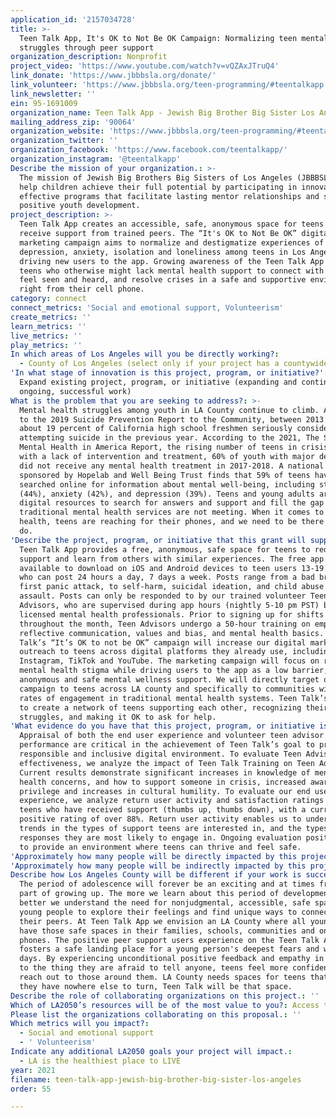 ```yaml
---
application_id: '2157034728'
title: >-
  Teen Talk App, It's OK to Not Be OK Campaign: Normalizing teen mental health
  struggles through peer support
organization_description: Nonprofit
project_video: 'https://www.youtube.com/watch?v=vQZAxJTruQ4'
link_donate: 'https://www.jbbbsla.org/donate/'
link_volunteer: 'https://www.jbbbsla.org/teen-programming/#teentalkapp'
link_newsletter: ''
ein: 95-1691009
organization_name: Teen Talk App - Jewish Big Brother Big Sister Los Angeles
mailing_address_zip: '90064'
organization_website: 'https://www.jbbbsla.org/teen-programming/#teentalkapp'
organization_twitter: ''
organization_facebook: 'https://www.facebook.com/teentalkapp/'
organization_instagram: '@teentalkapp'
Describe the mission of your organization.: >-
  The mission of Jewish Big Brothers Big Sisters of Los Angeles (JBBBSLA) is to
  help children achieve their full potential by participating in innovative,
  effective programs that facilitate lasting mentor relationships and support
  positive youth development.
project_description: >-
  Teen Talk App creates an accessible, safe, anonymous space for teens to
  receive support from trained peers. The “It's OK to Not Be OK” digital
  marketing campaign aims to normalize and destigmatize experiences of
  depression, anxiety, isolation and loneliness among teens in Los Angeles by
  driving new users to the app. Growing awareness of the Teen Talk App allows
  teens who otherwise might lack mental health support to connect with peers,
  feel seen and heard, and resolve crises in a safe and supportive environment
  right from their cell phone.
category: connect
connect_metrics: 'Social and emotional support, Volunteerism'
create_metrics: ''
learn_metrics: ''
live_metrics: ''
play_metrics: ''
In which areas of Los Angeles will you be directly working?:
  - County of Los Angeles (select only if your project has a countywide benefit)
'In what stage of innovation is this project, program, or initiative?': >-
  Expand existing project, program, or initiative (expanding and continuing
  ongoing, successful work)
What is the problem that you are seeking to address?: >-
  Mental health struggles among youth in LA County continue to climb. According
  to the 2019 Suicide Prevention Report to the Community, between 2013 and 2015,
  about 19 percent of California high school freshmen seriously considered
  attempting suicide in the previous year. According to the 2021, The State of
  Mental Health in America Report, the rising number of teens in crisis is met
  with a lack of intervention and treatment, 60% of youth with major depression
  did not receive any mental health treatment in 2017-2018. A national survey
  sponsored by Hopelab and Well Being Trust finds that 59% of teens have
  searched online for information about mental well-being, including stress
  (44%), anxiety (42%), and depression (39%). Teens and young adults are using
  digital resources to search for answers and support and fill the gap that
  traditional mental health services are not meeting. When it comes to mental
  health, teens are reaching for their phones, and we need to be there when they
  do.
'Describe the project, program, or initiative that this grant will support to address the problem identified.': >-
  Teen Talk App provides a free, anonymous, safe space for teens to request
  support and learn from others with similar experiences. The free app is
  available to download on iOS and Android devices to teen users 13-19 years old
  who can post 24 hours a day, 7 days a week. Posts range from a bad breakup or
  first panic attack, to self-harm, suicidal ideation, and child abuse or sexual
  assault. Posts can only be responded to by our trained volunteer Teen
  Advisors, who are supervised during app hours (nightly 5-10 pm PST) by
  licensed mental health professionals. Prior to signing up for shifts
  throughout the month, Teen Advisors undergo a 50-hour training on empathetic
  reflective communication, values and bias, and mental health basics. Teen
  Talk’s “It’s OK to not be OK” campaign will increase our digital marketing and
  outreach to teens across digital platforms they already use, including
  Instagram, TikTok and YouTube. The marketing campaign will focus on reducing
  mental health stigma while driving users to the app as a low barrier,
  anonymous and safe mental wellness support. We will directly target our
  campaign to teens across LA county and specifically to communities with lower
  rates of engagement in traditional mental health systems. Teen Talk’s goal is
  to create a network of teens supporting each other, recognizing their common
  struggles, and making it OK to ask for help.
'What evidence do you have that this project, program, or initiative is or will be successful, and how will you define and measure success?': >-
  Appraisal of both the end user experience and volunteer teen advisor
  performance are critical in the achievement of Teen Talk’s goal to provide a
  responsible and inclusive digital environment. To evaluate Teen Advisor
  effectiveness, we analyze the impact of Teen Talk Training on Teen Advisors.
  Current results demonstrate significant increases in knowledge of mental
  health concerns, and how to support someone in crisis, increased awareness of
  privilege and increases in cultural humility. To evaluate our end user
  experience, we analyze return user activity and satisfaction ratings from
  teens who have received support (thumbs up, thumbs down), with a current
  positive rating of over 88%. Return user activity enables us to understand
  trends in the types of support teens are interested in, and the types of
  responses they are most likely to engage in. Ongoing evaluation positions us
  to provide an environment where teens can thrive and feel safe.
'Approximately how many people will be directly impacted by this project, program, or initiative?': '40'
'Approximately how many people will be indirectly impacted by this project, program, or initiative?': '20000'
Describe how Los Angeles County will be different if your work is successful.: >-
  The period of adolescence will forever be an exciting and at times frightening
  part of growing up. The more we learn about this period of development the
  better we understand the need for nonjudgmental, accessible, safe spaces for
  young people to explore their feelings and find unique ways to connect with
  their peers. At Teen Talk App we envision an LA County where all young people
  have those safe spaces in their families, schools, communities and on their
  phones. The positive peer support users experience on the Teen Talk App
  fosters a safe landing place for a young person's deepest fears and worst
  days. By experiencing unconditional positive feedback and empathy in response
  to the thing they are afraid to tell anyone, teens feel more confident to
  reach out to those around them. LA County needs spaces for teens that feel
  they have nowhere else to turn, Teen Talk will be that space.
Describe the role of collaborating organizations on this project.: ''
Which of LA2050’s resources will be of the most value to you?: Access to the LA2050 community
Please list the organizations collaborating on this proposal.: ''
Which metrics will you impact?:
  - Social and emotional support
  - ' Volunteerism'
Indicate any additional LA2050 goals your project will impact.:
  - LA is the healthiest place to LIVE
year: 2021
filename: teen-talk-app-jewish-big-brother-big-sister-los-angeles
order: 55

---
```

